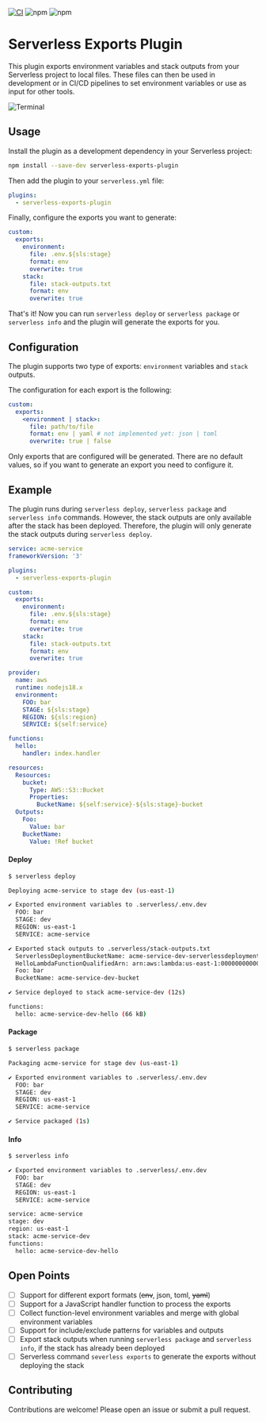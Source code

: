 [![CI](https://github.com/zirkelc/serverless-exports-plugin/actions/workflows/ci.yml/badge.svg)](https://github.com/zirkelc/serverless-exports-plugin/actions/workflows/ci.yml)
![npm](https://img.shields.io/npm/v/serverless-exports-plugin)
![npm](https://img.shields.io/npm/dt/serverless-exports-plugin)

# Serverless Exports Plugin
This plugin exports environment variables and stack outputs from your Serverless project to local files.
These files can then be used in development or in CI/CD pipelines to set environment variables or use as input for other tools.

![Terminal](https://github.com/zirkelc/serverless-exports-plugin/assets/950244/9e77e49a-fe43-4457-8d5b-4c1942141ee1)

## Usage
Install the plugin as a development dependency in your Serverless project:
```bash
npm install --save-dev serverless-exports-plugin
```

Then add the plugin to your `serverless.yml` file:
```yaml
plugins:
  - serverless-exports-plugin
```

Finally, configure the exports you want to generate:
```yaml
custom:
  exports:
    environment:
      file: .env.${sls:stage}
      format: env 
      overwrite: true
    stack:
      file: stack-outputs.txt
      format: env
      overwrite: true
```

That's it! Now you can run `serverless deploy` or `serverless package` or `serverless info` and the plugin will generate the exports for you.

## Configuration
The plugin supports two type of exports: `environment` variables and `stack` outputs.

The configuration for each export is the following:
```yaml
custom:
  exports:
    <environment | stack>:
      file: path/to/file
      format: env | yaml # not implemented yet: json | toml
      overwrite: true | false
```

Only exports that are configured will be generated. There are no default values, so if you want to generate an export you need to configure it.

## Example
The plugin runs during `serverless deploy`, `serverless package` and `serverless info` commands. However, the stack outputs are only available after the stack has been deployed. Therefore, the plugin will only generate the stack outputs during `serverless deploy`.

```yaml
service: acme-service
frameworkVersion: '3'

plugins:
  - serverless-exports-plugin

custom:
  exports:
    environment:
      file: .env.${sls:stage}
      format: env
      overwrite: true    
    stack:
      file: stack-outputs.txt
      format: env
      overwrite: true    

provider:
  name: aws
  runtime: nodejs18.x
  environment:
    FOO: bar
    STAGE: ${sls:stage}
    REGION: ${sls:region}
    SERVICE: ${self:service}

functions:
  hello:
    handler: index.handler

resources:
  Resources:
    bucket:
      Type: AWS::S3::Bucket
      Properties:
        BucketName: ${self:service}-${sls:stage}-bucket
  Outputs:
    Foo:
      Value: bar
    BucketName:
      Value: !Ref bucket
```

#### Deploy
```bash
$ serverless deploy

Deploying acme-service to stage dev (us-east-1)

✔ Exported environment variables to .serverless/.env.dev
  FOO: bar
  STAGE: dev
  REGION: us-east-1
  SERVICE: acme-service

✔ Exported stack outputs to .serverless/stack-outputs.txt
  ServerlessDeploymentBucketName: acme-service-dev-serverlessdeploymentbuck-a242ab89
  HelloLambdaFunctionQualifiedArn: arn:aws:lambda:us-east-1:000000000000:function:acme-service-dev-hello:1
  Foo: bar
  BucketName: acme-service-dev-bucket

✔ Service deployed to stack acme-service-dev (12s)

functions:
  hello: acme-service-dev-hello (66 kB)
```

#### Package
```bash
$ serverless package

Packaging acme-service for stage dev (us-east-1)

✔ Exported environment variables to .serverless/.env.dev
  FOO: bar
  STAGE: dev
  REGION: us-east-1
  SERVICE: acme-service

✔ Service packaged (1s)  
```

#### Info
```bash
$ serverless info

✔ Exported environment variables to .serverless/.env.dev
  FOO: bar
  STAGE: dev
  REGION: us-east-1
  SERVICE: acme-service

service: acme-service
stage: dev
region: us-east-1
stack: acme-service-dev
functions:
  hello: acme-service-dev-hello
```

## Open Points
- [ ] Support for different export formats (~~env~~, json, toml, ~~yaml~~)
- [ ] Support for a JavaScript handler function to process the exports
- [ ] Collect function-level environment variables and merge with global environment variables
- [ ] Support for include/exclude patterns for variables and outputs
- [ ] Export stack outputs when running `serverless package` and `serverless info`, if the stack has already been deployed
- [ ] Serverless command `severless exports` to generate the exports without deploying the stack

## Contributing
Contributions are welcome! Please open an issue or submit a pull request.
